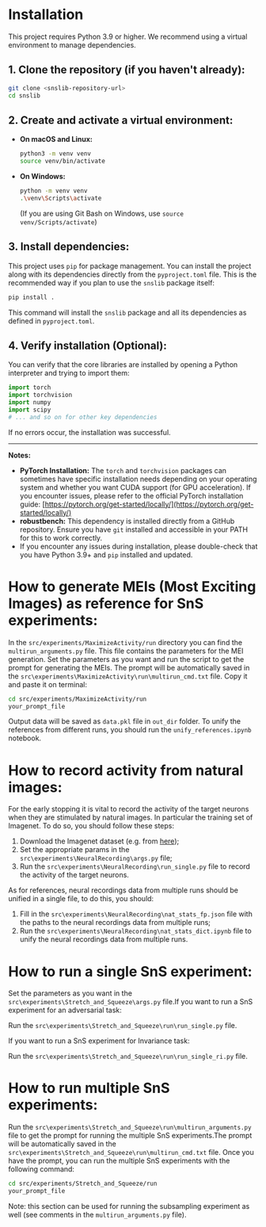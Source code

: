 
# Installation

This project requires Python 3.9 or higher. We recommend using a virtual environment to manage dependencies.

## 1. Clone the repository (if you haven't already):

```bash
git clone <snslib-repository-url>
cd snslib
```

## 2. Create and activate a virtual environment:

*   **On macOS and Linux:**

    ```bash
    python3 -m venv venv
    source venv/bin/activate
    ```

*   **On Windows:**

    ```bash
    python -m venv venv
    .\venv\Scripts\activate
    ```

    (If you are using Git Bash on Windows, use `source venv/Scripts/activate`)

## 3. Install dependencies:

This project uses `pip` for package management. You can install the project along with its dependencies directly from the `pyproject.toml` file. This is the recommended way if you plan to use the `snslib` package itself:

```bash
pip install .
```

This command will install the `snslib` package and all its dependencies as defined in `pyproject.toml`.

## 4. Verify installation (Optional):

You can verify that the core libraries are installed by opening a Python interpreter and trying to import them:

```python
import torch
import torchvision
import numpy
import scipy
# ... and so on for other key dependencies
```

If no errors occur, the installation was successful.

---

**Notes:**

*   **PyTorch Installation:** The `torch` and `torchvision` packages can sometimes have specific installation needs depending on your operating system and whether you want CUDA support (for GPU acceleration). If you encounter issues, please refer to the official PyTorch installation guide: [https://pytorch.org/get-started/locally/](https://pytorch.org/get-started/locally/)
*   **robustbench:** This dependency is installed directly from a GitHub repository. Ensure you have `git` installed and accessible in your PATH for this to work correctly.
*   If you encounter any issues during installation, please double-check that you have Python 3.9+ and `pip` installed and updated.

# How to generate MEIs (Most Exciting Images) as reference for SnS experiments:

In the `src/experiments/MaximizeActivity/run` directory you can find the `multirun_arguments.py` file. This file contains the parameters for the MEI generation. Set the parameters as you want and run the script to get the prompt for generating the MEIs. The prompt will be automatically saved in the `src\experiments\MaximizeActivity\run\multirun_cmd.txt` file. Copy it and paste it on terminal:

```bash
cd src/experiments/MaximizeActivity/run
your_prompt_file
```
Output data will be saved as `data.pkl` file in `out_dir` folder. To unify the references from different runs, you should run the `unify_references.ipynb` notebook.

# How to record activity from natural images:

For the early stopping it is vital to record the activity of the target neurons when they are stimulated by natural images. In particular the training set of Imagenet.
To do so, you should follow these steps:

1. Download the Imagenet dataset (e.g. from [here](https://huggingface.co/datasets/ILSVRC/imagenet-1k));
2. Set the appropriate params in the `src\experiments\NeuralRecording\args.py` file;
3. Run the `src\experiments\NeuralRecording\run_single.py` file to record the activity of the target neurons.

As for references, neural recordings data from multiple runs should be unified in a single file, to do this, you should:
1. Fill in the `src\experiments\NeuralRecording\nat_stats_fp.json` file with the paths to the neural recordings data from multiple runs;
2. Run the `src\experiments\NeuralRecording\nat_stats_dict.ipynb` file to unify the neural recordings data from multiple runs.

# How to run a single SnS experiment:

Set the parameters as you want in the `src\experiments\Stretch_and_Squeeze\args.py` file.If you want to run a SnS experiment for an adversarial task:

Run the `src\experiments\Stretch_and_Squeeze\run\run_single.py` file.

If you want to run a SnS experiment for Invariance task:

Run the `src\experiments\Stretch_and_Squeeze\run\run_single_ri.py` file.

# How to run multiple SnS experiments:

Run the `src\experiments\Stretch_and_Squeeze\run\multirun_arguments.py` file to get the prompt for running the multiple SnS experiments.The prompt will be automatically saved in the `src\experiments\Stretch_and_Squeeze\run\multirun_cmd.txt` file.
Once you have the prompt, you can run the multiple SnS experiments with the following command:

```bash
cd src/experiments/Stretch_and_Squeeze/run
your_prompt_file
```

Note: this section can be used for running the subsampling experiment as well (see comments in the `multirun_arguments.py` file).


